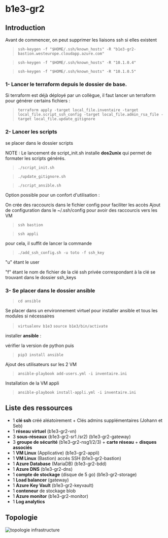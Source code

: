 # b1e3-gr2
## Introduction

Avant de commencer, on peut supprimer les liaisons ssh si elles existent

>`ssh-keygen -f "$HOME/.ssh/known_hosts" -R "b1e3-gr2-bastion.westeurope.cloudapp.azure.com"`

>`ssh-keygen -f "$HOME/.ssh/known_hosts" -R "10.1.0.4"`

>`ssh-keygen -f "$HOME/.ssh/known_hosts" -R "10.1.0.5"`


### 1- Lancer le terraform depuis le dossier de base.

Si terraform est déjà déployé par un collègue, il faut lancer un terraform pour générer certains fichiers :

>```terraform apply -target local_file.inventaire -target local_file.script_ssh_config -target local_file.admin_rsa_file -target local_file.update_gitignore```

### 2- Lancer les scripts

se placer dans le dossier scripts

NOTE : Le lancement de script_init.sh installe __dos2unix__ qui permet de formater les scripts générés.

>```./script_init.sh```

>```./update_gitignore.sh```

>```./script_ansible.sh```

Option possible pour un confort d'utilisation :

On crée des raccourcis dans le fichier config pour faciliter les accès
Ajout de configuration dans le ~/.ssh/config
pour avoir des raccourcis vers les VM
>```ssh bastion```

>```ssh appli```

pour cela, il suffit de lancer la commande

>```./add_ssh_config.sh -u toto -f ssh_key```

"u" étant le user

"f" étant le nom de fichier de la clé ssh privée correspondant à la clé se trouvant dans le dossier ssh_keys

### 3- Se placer dans le dossier ansible 

>```cd ansible```

Se placer dans un environnement virtuel pour installer ansible et tous les modules si nécessaires

>```virtualenv b1e3```
>```source b1e3/bin/activate```

installer __ansible__ :

vérifier la version de python puis 
>```pip3 install ansible```

Ajout des utilisateurs sur les 2 VM

>```ansible-playbook add-users.yml -i inventaire.ini```

Installation de la VM appli

>```ansible-playbook install-appli.yml -i inventaire.ini```


## Liste des ressources
- 1 **clé ssh** créé aléatoirement + Clés admins supplémentaires (Johann et Seb) 
- 1 **réseau virtuel** (b1e3-gr2-vn)
- 3 **sous-réseaux** (b1e3-gr2-sr1 /sr2) (b1e3-gr2-gateway)
- 3 **groupe de sécurité** (b1e3-gr2-nsg1/2/3) + **carte réseau** + **disques associés** 
- 1 **VM Linux** (Applicative) (b1e3-gr2-appli) 
- 1 **VM Linux** (Bastion) accés SSH (b1e3-gr2-bastion) 
- 1 **Azure Database** (MariaDB) (b1e3-gr2-bdd) 
- 1 **Azure DNS** (b1e3-gr2-dns) 
- 1 **compte de stockage** (disque de 5 go) (b1e3-gr2-storage) 
- 1 **Load balancer** (gateway)
- 1 **Azure Key Vault** (b1e3-gr2-keyvault) 
- 1 **conteneur** de stockage blob 
- 1 **Azure monitor** (b1e3-gr2-monitor) 
- 1 **Log analytics**
  
## Topologie
![topologie infrastructure](https://github.com/Simplon-AdminCloud-Bordeaux-2023-2025/b1e3-gr2/assets/132474933/2545d086-35ec-44cc-a23c-3b4083791c2e)

